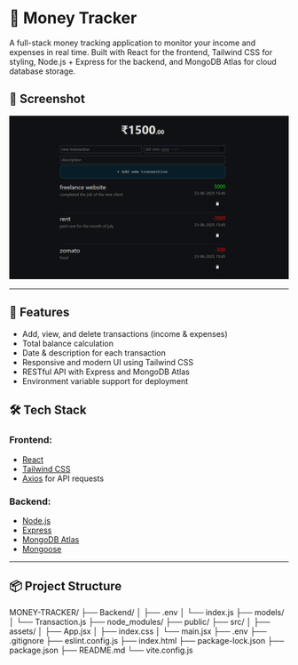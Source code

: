 # 💸 Money Tracker

A full-stack money tracking application to monitor your income and expenses in real time. Built with React for the frontend, Tailwind CSS for styling, Node.js + Express for the backend, and MongoDB Atlas for cloud database storage.

## 📸 Screenshot

![Money Tracker Screenshot](https://github.com/subhaushsingh/Money-Tracker/blob/master/expense-tracker.png?raw=true)

---

## 🚀 Features

- Add, view, and delete transactions (income & expenses)
- Total balance calculation
- Date & description for each transaction
- Responsive and modern UI using Tailwind CSS
- RESTful API with Express and MongoDB Atlas
- Environment variable support for deployment

## 🛠️ Tech Stack

### Frontend:
- [React](https://reactjs.org/)
- [Tailwind CSS](https://tailwindcss.com/)
- [Axios](https://axios-http.com/) for API requests

### Backend:
- [Node.js](https://nodejs.org/)
- [Express](https://expressjs.com/)
- [MongoDB Atlas](https://www.mongodb.com/cloud/atlas)
- [Mongoose](https://mongoosejs.com/)

---

## 📦 Project Structure

MONEY-TRACKER/
├── Backend/
│   ├── .env
│   └── index.js
├── models/
│   └── Transaction.js
├── node_modules/
├── public/
├── src/
│   ├── assets/
│   ├── App.jsx
│   ├── index.css
│   └── main.jsx
├── .env
├── .gitignore
├── eslint.config.js
├── index.html
├── package-lock.json
├── package.json
├── README.md
└── vite.config.js
